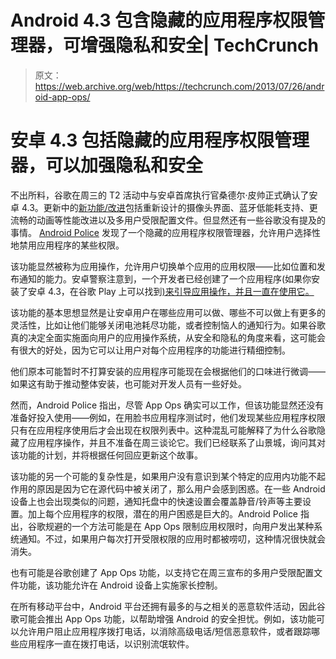 # Android 4.3 包含隐藏的应用程序权限管理器，可增强隐私和安全| TechCrunch

> 原文：<https://web.archive.org/web/https://techcrunch.com/2013/07/26/android-app-ops/>

# 安卓 4.3 包括隐藏的应用程序权限管理器，可以加强隐私和安全

不出所料，谷歌在周三的 T2 活动中与安卓首席执行官桑德尔·皮帅正式确认了安卓 4.3。更新中的[新功能/改进](https://web.archive.org/web/20230320020012/https://techcrunch.com/2013/07/24/google-makes-android-4-3-official-offers-multi-user-accounts/)包括重新设计的摄像头界面、蓝牙低能耗支持、更流畅的动画等性能改进以及多用户受限配置文件。但显然还有一些谷歌没有提及的事情。 [Android Police](https://web.archive.org/web/20230320020012/http://www.androidpolice.com/2013/07/25/app-ops-android-4-3s-hidden-app-permission-manager-control-permissions-for-individual-apps/) 发现了一个隐藏的应用程序权限管理器，允许用户选择性地禁用应用程序的某些权限。

该功能显然被称为应用操作，允许用户切换单个应用的应用权限——比如位置和发布通知的能力。安卓警察注意到，一个开发者已经创建了一个应用程序(如果你安装了安卓 4.3，在谷歌 Play 上可以找到[)来引导应用操作，并且一直在使用它。](https://web.archive.org/web/20230320020012/https://play.google.com/store/apps/details?id=com.appaholics.applauncher)

该功能的基本思想显然是让安卓用户在哪些应用可以做、哪些不可以做上有更多的灵活性，比如让他们能够关闭电池耗尽功能，或者控制恼人的通知行为。如果谷歌真的决定全面实施面向用户的应用操作系统，从安全和隐私的角度来看，这可能会有很大的好处，因为它可以让用户对每个应用程序的功能进行精细控制。

他们原本可能暂时不打算安装的应用程序可能现在会根据他们的口味进行微调——如果这有助于推动整体安装，也可能对开发人员有一些好处。

然而，Android Police 指出，尽管 App Ops 确实可以工作，但该功能显然还没有准备好投入使用——例如，在用脸书应用程序测试时，他们发现某些应用程序权限只有在应用程序使用后才会出现在权限列表中。这种混乱可能解释了为什么谷歌隐藏了应用程序操作，并且不准备在周三谈论它。我们已经联系了山景城，询问其对该功能的计划，并将根据任何回应更新这个故事。

该功能的另一个可能的复杂性是，如果用户没有意识到某个特定的应用内功能不起作用的原因是因为它在源代码中被关闭了，那么用户会感到困惑。在一些 Android 设备上也会出现类似的问题，通知托盘中的快速设置会覆盖静音/铃声等主要设置。加上每个应用程序的权限，潜在的用户困惑是巨大的。Android Police 指出，谷歌规避的一个方法可能是在 App Ops 限制应用权限时，向用户发出某种系统通知。不过，如果用户每次打开受限权限的应用时都被唠叨，这种情况很快就会消失。

也有可能是谷歌创建了 App Ops 功能，以支持它在周三宣布的多用户受限配置文件功能，该功能允许在 Android 设备上实施家长控制。

在所有移动平台中，Android 平台还拥有最多的与之相关的恶意软件活动，因此谷歌可能会推出 App Ops 功能，以帮助增强 Android 的安全担忧。例如，该功能可以允许用户阻止应用程序拨打电话，以消除高级电话/短信恶意软件，或者跟踪哪些应用程序一直在拨打电话，以识别流氓软件。